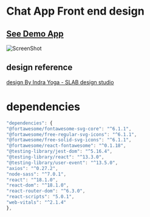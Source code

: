 # Chat App Front end design

## [See Demo App ](https://chat-app-nine-opal.vercel.app/)

![ScreenShot](https://media-exp2.licdn.com/dms/image/C4D22AQGbcStl-NLf_g/feedshare-shrink_2048_1536/0/1654287466843?e=1657152000&v=beta&t=j01W3c-lXr7r0uao5aYi6v8flCDwvKDHBlCPmNZlZ5g)

## design reference

[design By Indra Yoga - SLAB design studio](https://dribbble.com/shots/17429978-Chatting-App-Dashboard)

# dependencies

```javascript
"dependencies": {
"@fortawesome/fontawesome-svg-core": "^6.1.1",
"@fortawesome/free-regular-svg-icons": "^6.1.1",
"@fortawesome/free-solid-svg-icons": "^6.1.1",
"@fortawesome/react-fontawesome": "^0.1.18",
"@testing-library/jest-dom": "^5.16.4",
"@testing-library/react": "^13.3.0",
"@testing-library/user-event": "^13.5.0",
"axios": "^0.27.2",
"node-sass": "^7.0.1",
"react": "^18.1.0",
"react-dom": "^18.1.0",
"react-router-dom": "^6.3.0",
"react-scripts": "5.0.1",
"web-vitals": "^2.1.4"
},
```
